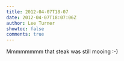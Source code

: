```yaml
---
title: 2012-04-07T18-07
date: 2012-04-07T18:07:06Z
author: Lee Turner
showtoc: false
comments: true
---
```


Mmmmmmmm that steak was still mooing :-)

